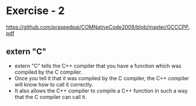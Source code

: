 # Exercise - 2

<https://github.com/praseedpai/COMNativeCode2009/blob/master/GCCCPP.pdf>

## extern "C"

- extern "C" tells the C++ compiler that you have a function which was compiled by the C compiler.
- Once you tell it that it was compiled by the C compiler, the C++ compiler will know how to call it correctly.
- It also allows the C++ compiler to compile a C++ function in such a way that the C compiler can call it.
